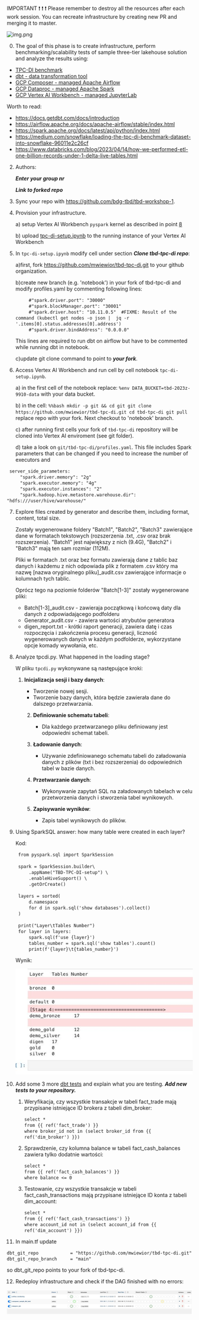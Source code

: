 IMPORTANT ❗ ❗ ❗ Please remember to destroy all the resources after each work session. You can recreate infrastructure by creating new PR and merging it to master.

![img.png](doc/figures/destroy.png)

0. The goal of this phase is to create infrastructure, perform benchmarking/scalability tests of sample three-tier lakehouse solution and analyze the results using:
* [TPC-DI benchmark](https://www.tpc.org/tpcdi/)
* [dbt - data transformation tool](https://www.getdbt.com/)
* [GCP Composer - managed Apache Airflow](https://cloud.google.com/composer?hl=pl)
* [GCP Dataproc - managed Apache Spark](https://spark.apache.org/)
* [GCP Vertex AI Workbench - managed JupyterLab](https://cloud.google.com/vertex-ai-notebooks?hl=pl)

Worth to read:
* https://docs.getdbt.com/docs/introduction
* https://airflow.apache.org/docs/apache-airflow/stable/index.html
* https://spark.apache.org/docs/latest/api/python/index.html
* https://medium.com/snowflake/loading-the-tpc-di-benchmark-dataset-into-snowflake-96011e2c26cf
* https://www.databricks.com/blog/2023/04/14/how-we-performed-etl-one-billion-records-under-1-delta-live-tables.html

2. Authors:

   ***Enter your group nr***

   ***Link to forked repo***

3. Sync your repo with https://github.com/bdg-tbd/tbd-workshop-1.

4. Provision your infrastructure.

    a) setup Vertex AI Workbench `pyspark` kernel as described in point [8](https://github.com/bdg-tbd/tbd-workshop-1/tree/v1.0.32#project-setup) 

    b) upload [tpc-di-setup.ipynb](https://github.com/bdg-tbd/tbd-workshop-1/blob/v1.0.36/notebooks/tpc-di-setup.ipynb) to 
the running instance of your Vertex AI Workbench

5. In `tpc-di-setup.ipynb` modify cell under section ***Clone tbd-tpc-di repo***:

   a)first, fork https://github.com/mwiewior/tbd-tpc-di.git to your github organization.

   b)create new branch (e.g. 'notebook') in your fork of tbd-tpc-di and modify profiles.yaml by commenting following lines:
   ```  
        #"spark.driver.port": "30000"
        #"spark.blockManager.port": "30001"
        #"spark.driver.host": "10.11.0.5"  #FIXME: Result of the command (kubectl get nodes -o json |  jq -r '.items[0].status.addresses[0].address')
        #"spark.driver.bindAddress": "0.0.0.0"
   ```
   This lines are required to run dbt on airflow but have to be commented while running dbt in notebook.

   c)update git clone command to point to ***your fork***.

 


6. Access Vertex AI Workbench and run cell by cell notebook `tpc-di-setup.ipynb`.

    a) in the first cell of the notebook replace: `%env DATA_BUCKET=tbd-2023z-9910-data` with your data bucket.


   b) in the cell:
         ```%%bash
         mkdir -p git && cd git
         git clone https://github.com/mwiewior/tbd-tpc-di.git
         cd tbd-tpc-di
         git pull
         ```
      replace repo with your fork. Next checkout to 'notebook' branch.
   
    c) after running first cells your fork of `tbd-tpc-di` repository will be cloned into Vertex AI  enviroment (see git folder).

    d) take a look on `git/tbd-tpc-di/profiles.yaml`. This file includes Spark parameters that can be changed if you need to increase the number of executors and
  ```
   server_side_parameters:
       "spark.driver.memory": "2g"
       "spark.executor.memory": "4g"
       "spark.executor.instances": "2"
       "spark.hadoop.hive.metastore.warehouse.dir": "hdfs:///user/hive/warehouse/"
  ```


7. Explore files created by generator and describe them, including format, content, total size.
    
   Zostały wygenerowane foldery "Batch1", "Batch2", "Batch3" zawierające dane w formatach tekstowych (rozszerzenia .txt, .csv oraz brak rozszerzenia).
   "Batch1" jest największy z nich (9.4G), "Batch2" i "Batch3" mają ten sam rozmiar (112M).
   
   Pliki w formatach .txt oraz bez formatu zawierają dane z tablic baz danych i każdemu z nich odpowiada plik z formatem .csv
   który ma nazwę [nazwa oryginalnego pliku]_audit.csv zawierające informacje o kolumnach tych tablic.

   Oprócz tego na poziomie folderów "Batch[1-3]" zostały wygenerowane pliki:
   * Batch[1-3]_audit.csv - zawieraja początkową i końcową daty dla danych z odpowiadającego podfolderu
   * Generator_audit.csv - zawiera wartości atrybutów generatora
   * digen_report.txt - krótki raport generacji, zawiera datę i czas rozpoczęcia i zakończenia procesu generacji, liczność wygenerowanych
     danych w każdym podfolderze, wykorzystane opcje komady wywołania, etc.

8. Analyze tpcdi.py. What happened in the loading stage?

   W pliku `tpcdi.py` wykonywane są następujące kroki:

   1. **Inicjalizacja sesji i bazy danych**:
      - Tworzenie nowej sesji.
      - Tworzenie bazy danych, która będzie zawierała dane do dalszego przetwarzania.

      2. **Definiowanie schematu tabeli**:
         - Dla każdego przetwarzanego pliku definiowany jest odpowiedni schemat tabeli.

      3. **Ładowanie danych**:
         - Używanie zdefiniowanego schematu tabeli do załadowania danych z plików (txt i bez rozszerzenia) do odpowiednich tabel w bazie danych.

      4. **Przetwarzanie danych**:
         - Wykonywanie zapytań SQL na załadowanych tabelach w celu przetworzenia danych i stworzenia tabel wynikowych.

      5. **Zapisywanie wyników**:
         - Zapis tabel wynikowych do plików.

9. Using SparkSQL answer: how many table were created in each layer?

   Kod:
   ```
    from pyspark.sql import SparkSession

    spark = SparkSession.builder\
        .appName("TBD-TPC-DI-setup") \
        .enableHiveSupport() \
        .getOrCreate()
    
    layers = sorted(
        d.namespace
        for d in spark.sql('show databases').collect()
    )
    
    print("Layer\tTables Number")
    for layer in layers:
        spark.sql(f'use {layer}')
        tables_number = spark.sql('show tables').count()
        print(f'{layer}\t{tables_number}')
   ```
   Wynik:

   ![img.png](doc/figures/TableCounts.jpeg)
    

10. Add some 3 more [dbt tests](https://docs.getdbt.com/docs/build/tests) and explain what you are testing. ***Add new tests to your repository.***

    1. Weryfikacja, czy wszystkie transakcje w tabeli fact_trade mają przypisane istniejące ID brokera z tabeli dim_broker:
       ```
       select *
       from {{ ref('fact_trade') }}
       where broker_id not in (select broker_id from {{ ref('dim_broker') }})
       ```
    2. Sprawdzenie, czy kolumna balance w tabeli fact_cash_balances zawiera tylko dodatnie wartości:
       ```
       select *
       from {{ ref('fact_cash_balances') }}
       where balance <= 0
       ```
    3. Testowanie, czy wszystkie transakcje w tabeli fact_cash_transactions mają przypisane istniejące ID konta z tabeli dim_account:
       ```
       select *
       from {{ ref('fact_cash_transactions') }}
       where account_id not in (select account_id from {{ ref('dim_account') }})
       ```

11. In main.tf update
   ```
   dbt_git_repo            = "https://github.com/mwiewior/tbd-tpc-di.git"
   dbt_git_repo_branch     = "main"
   ```
   so dbt_git_repo points to your fork of tbd-tpc-di. 

12. Redeploy infrastructure and check if the DAG finished with no errors:

![dag.png](dag.png)
